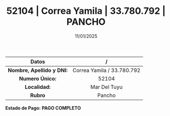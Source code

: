 ﻿---
title: 52104 | Correa Yamila | 33.780.792 | PANCHO
date: 11/01/2025
draft: false
tags: ['mar-del-tuyu', 'titular', 'pancho']
---

|          **Datos**          |  /  |
|:---------------------------:|:---:|
| **Nombre, Apellido y DNI:** | Correa Yamila / 33.780.792 |
|      **Numero Único:**      | 52104 |
|        **Localidad:**       | Mar Del Tuyu |
|          **Rubro**          | Pancho |

**Estado de Pago:** **PAGO COMPLETO**

